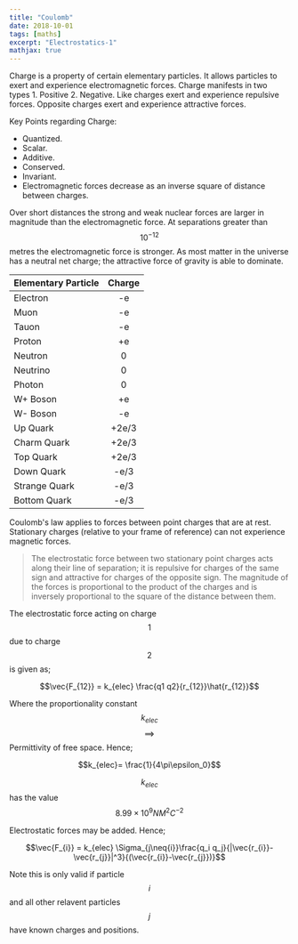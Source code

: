 ```yaml
---
title: "Coulomb"
date: 2018-10-01
tags: [maths]
excerpt: "Electrostatics-1"
mathjax: true
---
```


Charge is a property of certain elementary particles. It allows particles to exert and experience electromagnetic forces. Charge manifests in two types 1. Positive 2. Negative. Like charges exert and experience repulsive forces. Opposite charges exert and experience attractive forces.

Key Points regarding Charge:
* Quantized.
* Scalar.
* Additive.
* Conserved.
* Invariant.  
* Electromagnetic forces decrease as an inverse square of distance between charges.

Over short distances the strong and weak nuclear forces are larger in magnitude than the electromagnetic force.  At separations greater than $$10^{-12}$$ metres the electromagnetic force is stronger. As most matter in the universe has a neutral net charge; the attractive force of gravity is able to dominate.

| Elementary Particle | Charge  |
| ------------- |:-------------:|
| Electron      | -e            |
| Muon          | -e            |
| Tauon         | -e            |
| Proton        | +e            |
| Neutron       | 0             |
| Neutrino      | 0             |
| Photon        | 0             |
| W+ Boson      | +e            |
| W- Boson      | -e            |
| Up Quark      | +2e/3         |
| Charm Quark   | +2e/3         |
| Top Quark     | +2e/3         |
| Down Quark    | -e/3          |
| Strange Quark | -e/3          |
| Bottom Quark  | -e/3          |

Coulomb's law applies to forces between point charges that are at rest. Stationary charges (relative to your frame of reference) can not experience magnetic forces.

>The electrostatic force between two stationary point charges acts along their line of separation; it is repulsive for charges of the same sign and attractive for charges of the opposite sign. The magnitude of the forces is proportional to the product of the charges and is inversely proportional to the square of the distance between them.

The electrostatic force acting on charge $$1$$ due to charge $$2$$ is given as;

$$\vec{F_{12}} = k_{elec} \frac{q1 q2}{r_{12}}\hat{r_{12}}$$

Where the proportionality constant $$k_{elec}$$ $$\implies$$ Permittivity of free space. Hence;

$$k_{elec}= \frac{1}{4\pi\epsilon_0}$$

$$k_{elec}$$ has the value $$8.99 \times 10^9 N M^2 C^{-2}$$

Electrostatic forces may be added. Hence;

$$\vec{F_{i}} = k_{elec} \Sigma_{j\neq{i}}\frac{q_i q_j}{|\vec{r_{i}}-\vec{r_{j}}|^3}{(\vec{r_{i}}-\vec{r_{j}})}$$

Note this is only valid if particle $$i$$ and all other relavent particles $$j$$ have known charges and positions. 
